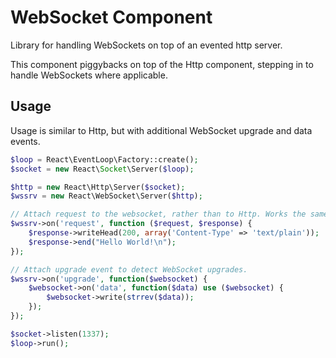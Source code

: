 # WebSocket Component

Library for handling WebSockets on top of an evented http server.

This component piggybacks on top of the Http component, stepping in to handle
WebSockets where applicable.

## Usage

Usage is similar to Http, but with additional WebSocket upgrade and data events.
``` PHP
$loop = React\EventLoop\Factory::create();
$socket = new React\Socket\Server($loop);

$http = new React\Http\Server($socket);
$wssrv = new React\WebSocket\Server($http);

// Attach request to the websocket, rather than to Http. Works the same.
$wssrv->on('request', function ($request, $response) {
    $response->writeHead(200, array('Content-Type' => 'text/plain'));
    $response->end("Hello World!\n");
});

// Attach upgrade event to detect WebSocket upgrades.
$wssrv->on('upgrade', function($websocket) {
	$websocket->on('data', function($data) use ($websocket) {
		$websocket->write(strrev($data));
	});
});

$socket->listen(1337);
$loop->run();
```
